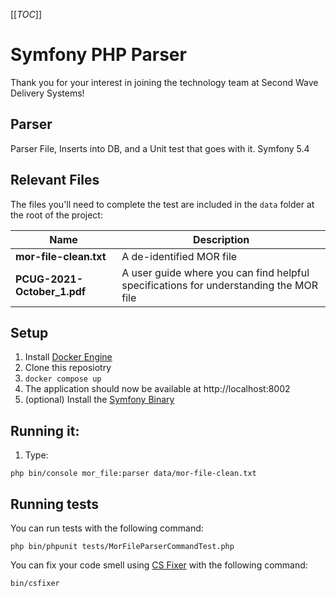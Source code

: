 [[_TOC_]]

# Symfony PHP Parser

Thank you for your interest in joining the technology team at Second Wave Delivery Systems!

## Parser
Parser File, Inserts into DB, and a Unit test that goes with it. Symfony 5.4

## Relevant Files
The files you'll need to complete the test are included in the `data` folder at the root of the project:

|Name                       |Description                                                                          |
|---------------------------|-------------------------------------------------------------------------------------|
|**mor-file-clean.txt**     |A de-identified MOR file                                                             |
|**PCUG-2021-October_1.pdf**|A user guide where you can find helpful specifications for understanding the MOR file|


## Setup
1. Install [Docker Engine](https://docs.docker.com/engine/install/)
2. Clone this reposiotry 
4. ```docker compose up```
5. The application should now be available at http://localhost:8002
6. (optional) Install the [Symfony Binary](https://symfony.com/download)

## Running it:
1. Type: 
```shell
php bin/console mor_file:parser data/mor-file-clean.txt 
```

## Running tests
You can run tests with the following command:
```shell
php bin/phpunit tests/MorFileParserCommandTest.php 
```

You can fix your code smell using [CS Fixer](https://github.com/FriendsOfPHP/PHP-CS-Fixer) with the following command:
```shell
bin/csfixer
```
